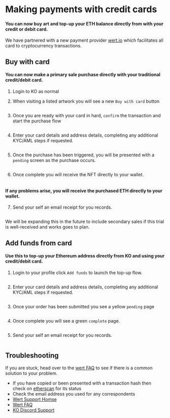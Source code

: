 # Making payments with credit cards

#### You can now **buy art** and **top-up** your **ETH** balance directly from with your credit or debit card.

We have partnered with a new payment provider [wert.io](https://wert.io/) which facilitates all card to cryptocurrency
transactions.

## Buy with card

#### You can now make a primary sale purchase directly with your traditional credit/debit card.

1. Login to KO as normal

2. When visiting a listed artwork you will see a new `Buy with card` button

<img :src="$withBase('/credit-card-purchases/buy-with-card.png')">

3. Once you are ready with your card in hard, `confirm` the transaction and start the purchase flow

<img :src="$withBase('/credit-card-purchases/buy-now-confirmation.png')">

4. Enter your card details and address details, completing any additional KYC/AML steps if requested.

<img :src="$withBase('/credit-card-purchases/enter-card-details.png')">

5. Once the purchase has been triggered, you will be presented with a `pending` screen as the purchase occurs.

<img :src="$withBase('/credit-card-purchases/buy-now-pending.png')">

6. Once complete you will receive the NFT directly to your wallet.

<img :src="$withBase('/credit-card-purchases/buy-now-complete.png')">

#### If any problems arise, you will receive the purchased ETH directly to your wallet.

7. Send your self an email receipt for you records.

<img :src="$withBase('/credit-card-purchases/email-receipt.png')">

We will be expanding this in the future to include secondary sales if this trial is well-received and works goes to
plan.

## Add funds from card

#### Use this to top-up your Ethereum address directly from KO and using your credit/debit card.

1. Login to your profile click `Add funds` to launch the top-up flow.

<img :src="$withBase('/credit-card-purchases/add-funds.png')">

2. Enter your card details and address details, completing any additional KYC/AML steps if requested.

<img :src="$withBase('/credit-card-purchases/add-funds-wert-modal.png')">

3. Once your order has been submitted you see a yellow `pending` page

<img :src="$withBase('/credit-card-purchases/add-funds-inflight.png')">

4. Once complete you will see a green `complete` page.

<img :src="$withBase('/credit-card-purchases/add-funds-complete.png')">

5. Send your self an email receipt for you records.

<img :src="$withBase('/credit-card-purchases/email-receipt.png')">

## Troubleshooting

If you are stuck, head over to the [wert FAQ](https://support.wert.io/en/articles/5061840-faq) to see if there is a
common solution to your problem.

- If you have copied or been presented with a transaction hash then check on [etherscan](https://etherscan.io/) for its
  status
- Check the email address you used for any correspondents
- [Wert Support Homse](https://support.wert.io/en/)
- [Wert FAQ](https://support.wert.io/en/articles/5061840-faq)
- [KO Discord Support](https://discord.gg/6SwA2n4)
